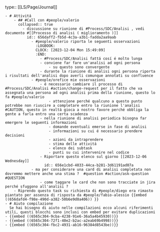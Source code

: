 type:: [[LS/Page/Journal]]

	- # Attivitá
		- ## #Call con #people/valerio
		  collapsed:: true
			- discussione su riunione di #Process/SDC/Analisi , vedi documento #[[Processo di analisi ( miglioramento )]]
			  id:: 656daff2-fb5d-4c3a-a3b1-fadda2aa9aab
				- #people/valerio riporta le seguenti osservazioni
				  :LOGBOOK:
				  CLOCK: [2023-12-04 Mon 15:49:09]
				  :END:
					- #Process/SDC/Analisi fattá cosí é molto lunga
					- conviene far fare un'analisi ad ogni persona
						- su questo sono convergente
					- durante la riunione di analisi ogni persona riporta i risultati dell'analisi dopo averli comunque annotati su confluence
				- #people/orefice mie osservazioni
					- é necessario cambiare il processo di #Process/SDC/Analisi #action/change-request per il fatto che va assegnata una persona ad ogni analisi prima della riunione, questo lo fa #people/valerio
						- attenzione perché qualcuno a questo punto potrebbe non riuscire a completare entro la riunione l'analisi #CAUTION, questo in realtá gioca a nostro favore perché obbliga la gente a farla entro una certa scadenza
					- nella riunione di analisi periodica bisogna far emergere le seguenti informazioni
						- domande eventuali emerse in fase di analisi
						- informazioni su cui é necessario prendere decisioni
						- azioni da intraprendere
						- stima delle attivitá
						- elenco dei subtask
						- punti su cui intervenire nel codice
					- Riportare questo elenco sul giorno [[2023-12-06 Wednesday]]
					  id:: 656e1cbd-4033-44ca-b281-3d61191ad07a
				- ma per considerare una card di analisi completata non dovremmo mettere anche una stima ?  #question #action/ask-question #QUESTION
					- come taggare le card che non sono tracciate in jira perché sfuggono all'analisi ?
		- Riprendo questo task su richiesta di #people/diego era rimasto piantato per assenza di risposta da #people/fabio-alessio {{embed ((656dafd4-f98e-490d-a382-50b6e9d0a406)) }}
	- # Aiuto compilazione
	  Se hai bisogno di aiuto nelle compilazioni ecco alcuni riferimenti utili, questi blocchi sono inclusi con embed per evitare duplicazioni
	- {{embed ((6565c304-9cba-4238-91e6-36a5a4b45930))}}
	- {{embed ((6565c304-72f1-40e2-b2ac-a2eab69b4998))}}
	- {{embed ((6565c304-fbc2-4931-ab16-96384d8543be))}}